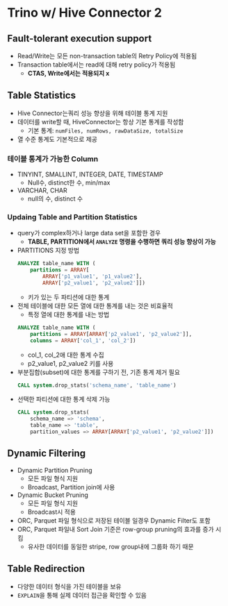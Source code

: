 # Trino w/ Hive Connector 2

## Fault-tolerant execution support
- Read/Write는 모든 non-transaction table의 Retry Policy에 적용됨
- Transaction table에서는 read에 대해 retry policy가 적용됨
  - **CTAS, Write에서는 적용되지 x**

## Table Statistics
- Hive Connector는쿼리 성능 향상을 위해 테이블 통계 지원
- 데이터를 write할 때, HiveConnector는 항상 기본 통계를 작성함
  - 기본 통계: `numFiles, numRows, rawDataSize, totalSize`
- 열 수준 통계도 기본적으로 제공

### 테이블 통계가 가능한 Column
- TINYINT, SMALLINT, INTEGER, DATE, TIMESTAMP
  - Null수, distinct한 수, min/max
- VARCHAR, CHAR
  - null의 수, distinct 수

### Updaing Table and Partition Statistics
- query가 complex하거나 large data set을 포함한 경우
  - **TABLE, PARTITION에서 `ANALYZE` 명령을 수행하면 쿼리 성능 향상이 가능**
- PARTITIONS 지정 방법
  ```sql
  ANALYZE table_name WITH (
      partitions = ARRAY[
          ARRAY['p1_value1', 'p1_value2'],
          ARRAY['p2_value1', 'p2_value2']])
  ```
  - 키가 있는 두 파티션에 대한 통계
- 전체 테이블에 대한 모든 열에 대한 통계를 내는 것은 비효율적
  - 특정 열에 대한 통계를 내는 방법
  ```sql
  ANALYZE table_name WITH (
      partitions = ARRAY[ARRAY['p2_value1', 'p2_value2']],
      columns = ARRAY['col_1', 'col_2'])
  ```
  - col_1, col_2애 대한 통계 수집
  - p2_value1, p2_value2 키를 사용
- 부분집합(subset)에 대한 통계를 구하기 전, 기존 통계 제거 필요
  ```sql
  CALL system.drop_stats('schema_name', 'table_name')
  ```
- 선택한 파티션에 대한 통계 삭제 가능
  ```sql
  CALL system.drop_stats(
      schema_name => 'schema',
      table_name => 'table',
      partition_values => ARRAY[ARRAY['p2_value1', 'p2_value2']])
  ```

## Dynamic Filtering
- Dynamic Partition Pruning
  - 모든 파일 형식 지원
  - Broadcast, Partition join에 사용
- Dynamic Bucket Pruning
  - 모든 파일 형식 지원
  - Broadcast시 적용
- ORC, Parquet 파일 형식으로 저장된 테이블 일경우 Dynamic Filter도 포함
- ORC, Parquet 파일내 Sort Join 기준은 row-group pruning의 효과를 증가 시킴
  - 유사한 데이터를 동일한 stripe, row group내에 그룹화 하기 때문

## Table Redirection
- 다양한 데이터 형식을 가진 테이블을 보유
- `EXPLAIN`을 통해 실제 데이터 접근을 확인할 수 있음